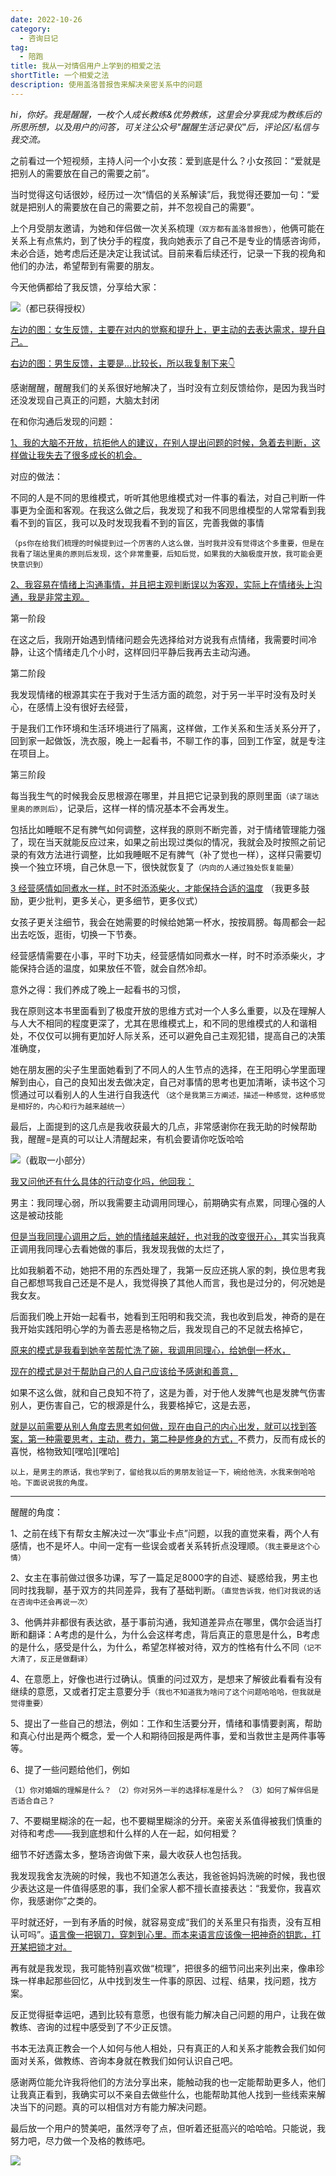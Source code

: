 ```yaml
---
date: 2022-10-26
category:
  - 咨询日记
tag:
  - 陪跑
title: 我从一对情侣用户上学到的相爱之法
shortTitle: 一个相爱之法
description: 使用盖洛普报告来解决亲密关系中的问题
---
```


*hi，你好。我是醒醒，一枚个人成长教练&优势教练，这里会分享我成为教练后的所思所想，以及用户的问答，可关注公众号"醒醒生活记录仪"后，评论区/私信与我交流。*

之前看过一个短视频，主持人问一个小女孩：爱到底是什么？小女孩回：“爱就是把别人的需要放在自己的需要之前”。

当时觉得这句话很妙，经历过一次“情侣的关系解读”后，我觉得还要加一句：“爱就是把别人的需要放在自己的需要之前，并不忽视自己的需要”。

上个月受朋友邀请，为她和伴侣做一次关系梳理`（双方都有盖洛普报告）`，他俩可能在关系上有点焦灼，到了快分手的程度，我向她表示了自己不是专业的情感咨询师，未必合适，她考虑后还是决定让我试试。目前来看后续还行，记录一下我的视角和他们的办法，希望帮到有需要的朋友。

今天他俩都给了我反馈，分享给大家：

![（都已获得授权）](https://vip.helloimg.com/i/2024/03/02/65e2a6a04de36.jpeg)

<u>左边的图：女生反馈，主要在对内的觉察和提升上，更主动的去表达需求，提升自己。</u>

<u>右边的图：男生反馈，主要是...比较长，所以我复制下来👇 </u>

感谢醒醒，醒醒我们的关系很好地解决了，当时没有立刻反馈给你，是因为我当时还没发现自己真正的问题，大脑太封闭

在和你沟通后发现的问题：

<u>1、我的大脑不开放，抗拒他人的建议，在别人提出问题的时候，急着去判断，这样做让我失去了很多成长的机会。</u>

对应的做法：

不同的人是不同的思维模式，听听其他思维模式对一件事的看法，对自己判断一件事更为全面和客观。在我这么做之后，我发现了和我不同思维模型的人常常看到我看不到的盲区，我可以及时发现我看不到的盲区，完善我做的事情

`（ps你在给我们梳理的时候提到过一个厉害的人这么做，当时我并没有觉得这个多重要，但是在我看了瑞达里奥的原则后发现，这个非常重要，后知后觉，如果我的大脑极度开放，我可能会更快意识到）`

<u>2、我容易在情绪上沟通事情，并且把主观判断误以为客观，实际上在情绪头上沟通，我是非常主观。</u>

第一阶段 

在这之后，我刚开始遇到情绪问题会先选择给对方说我有点情绪，我需要时间冷静，让这个情绪走几个小时，这样回归平静后我再去主动沟通。

第二阶段 

我发现情绪的根源其实在于我对于生活方面的疏忽，对于另一半平时没有及时关心，在感情上没有很好去经营，

于是我们工作环境和生活环境进行了隔离，这样做，工作关系和生活关系分开了，回到家一起做饭，洗衣服，晚上一起看书，不聊工作的事，回到工作室，就是专注在项目上。

第三阶段 

每当我生气的时候我会反思根源在哪里，并且把它记录到我的原则里面`（读了瑞达里奥的原则后）`，记录后，这样一样的情况基本不会再发生。

包括比如睡眠不足有脾气如何调整，这样我的原则不断完善，对于情绪管理能力强了，现在当天就能反应过来，如果之前出现过类似的情况，我就会及时按照之前记录的有效方法进行调整，比如我睡眠不足有脾气（补了觉也一样），这样只需要切换一个独立环境，自己休息一下，很快就恢复了`（内向的人通过独处恢复能量）`

<u>3 经营感情如同煮水一样，时不时添添柴火，才能保持合适的温度</u> （我更多鼓励，更少批判，更多关心，更多细节，更多仪式）

女孩子更关注细节，我会在她需要的时候给她第一杯水，按按肩膀。每周都会一起出去吃饭，逛街，切换一下节奏。

经营感情需要在小事，平时下功夫，经营感情如同煮水一样，时不时添添柴火，才能保持合适的温度，如果放任不管，就会自然冷却。

意外之得：我们养成了晚上一起看书的习惯，

我在原则这本书里面看到了极度开放的思维方式对一个人多么重要，以及在理解人与人大不相同的程度更深了，尤其在思维模式上，和不同的思维模式的人和谐相处，不仅仅可以拥有更加好人际关系，还可以避免自己主观犯错，提高自己的决策准确度，

她在朋友圈的尖子生里面她看到了不同人的人生节点的选择，在王阳明心学里面理解到由心，自己的良知出发去做决定，自己对事情的思考也更加清晰，读书这个习惯通过可以看别人的人生进行自我迭代 `（这个是我第三方阐述，描述一种感觉，这种感觉是相好的，内心和行为越来越统一）`

最后，上面提到的这几点是我收获最大的几点，非常感谢你在我无助的时候帮助我，醒醒=是真的可以让人清醒起来，有机会要请你吃饭哈哈

![（截取一小部分）](https://vip.helloimg.com/i/2024/03/02/65e2a6a04a1b2.png)

<u>我又问他还有什么具体的行动变化吗，他回我：</u>

男主：我同理心弱，所以我需要主动调用同理心，前期确实有点累，同理心强的人这是被动技能

<u>但是当我同理心调用之后，她的情绪越来越好，也对我的改变很开心，</u>其实当我真正调用我同理心去看她做的事后，我发现我做的太烂了，

比如我躺着不动，她把不用的东西处理了，我第一反应还挑人家的刺，换位思考我自己都想骂我自己还是不是人，我觉得换了其他人而言，我也是过分的，何况她是我女友。   

后面我们晚上开始一起看书，她看到王阳明和我交流，我也收到启发，神奇的是在我开始实践阳明心学的为善去恶是格物之后，我发现自己的不足就去格掉它，

<u>原来的模式是我看到她辛苦帮忙洗了碗，我调用同理心，给她倒一杯水，</u>

<u>现在的模式是对于帮助自己的人自己应该给予感谢和善意，</u>

如果不这么做，就和自己良知不符了，这是为善，对于他人发脾气也是发脾气伤害别人，更伤害自己，它的根源是什么，我要格掉它，这是去恶，

<u>就是以前需要从别人角度去思考如何做，现在由自己的内心出发，就可以找到答案，第一种需要思考，主动，费力，第二种是修身的方式，</u>不费力，反而有成长的喜悦，格物致知[嘿哈][嘿哈]

`以上，是男主的原话，我也学到了，留给我以后的男朋友验证一下，碗给他洗，水我来倒哈哈哈。下面说说我的角度。`

---

醒醒的角度：

1、之前在线下有帮女主解决过一次“事业卡点”问题，以我的直觉来看，两个人有感情，也不是坏人。中间一定有一些误会或者关系转折点没理顺。`（我主要是这个心情）`

2、女主在事前做过很多功课，写了一篇足足8000字的自述、疑惑给我，男主也同时找我聊，基于双方的共同差异，我有了基础判断。`（直觉告诉我，他们对我说的话在咨询中还会再说一次）`

3、他俩并非都很有表达欲，基于事前沟通，我知道差异点在哪里，偶尔会适当打断和翻译：A考虑的是什么，为什么会这样考虑，背后真正的意思是什么，B考虑的是什么，感受是什么，为什么，希望怎样被对待，双方的性格有什么不同`（记不大清了，反正是做翻译）`

4、在意愿上，好像也进行过确认。慎重的问过双方，是想来了解彼此看看有没有继续的意愿，又或者打定主意要分手`（我也不知道我为啥问了这个问题哈哈哈，但我就是觉得重要）`

5、提出了一些自己的想法，例如：工作和生活要分开，情绪和事情要剥离，帮助和真心付出是两个概念，爱一个人和期待回报是两件事，爱和当救世主是两件事等等。

6、提了一些问题给他们，例如

`（1）你对婚姻的理解是什么？`
`（2）你对另外一半的选择标准是什么？`
`（3）如何了解伴侣是否适合自己？`

7、不要糊里糊涂的在一起，也不要糊里糊涂的分开。亲密关系值得被我们慎重的对待和考虑——我到底想和什么样的人在一起，如何相爱？

细节不好透露太多，整场咨询做下来，最大收获人也包括我。

我发现我舍友洗碗的时候，我也不知道怎么表达，我爸爸妈妈洗碗的时候，我也很少表达这是一件值得感恩的事，我们全家人都不擅长直接表达：“我爱你，我喜欢你，我感谢你”之类的。

平时就还好，一到有矛盾的时候，就容易变成“我们的关系里只有指责，没有互相认可吗”。<u>语言像一把钢刀，穿刺到心里。而本来语言应该像一把神奇的钥匙，打开某把锁才对。</u>

再有就是我发现，我可能特别喜欢做“梳理”，把很多的细节问出来列出来，像串珍珠一样串起那些回忆，从中找到发生一件事的原因、过程、结果，找问题，找方案。

反正觉得挺幸运吧，遇到比较有意愿，也很有能力解决自己问题的用户，让我在做教练、咨询的过程中感受到了不少正反馈。

书本无法真正教会一个人如何与他人相处，只有真正的人和关系才能教会我们如何面对关系，做教练、咨询本身就在教我们如何认识自己吧。

感谢两位能允许我将他们的方法分享出来，能触动我的也一定能帮助更多人，他们让我真正看到，我确实可以不亲自去做些什么，也能帮助其他人找到一些线索来解决当下的问题。真的可以相信对方有能力解决问题。

最后放一个用户的赞美吧，虽然浮夸了点，但听着还挺高兴的哈哈哈。只能说，我努力吧，尽力做一个及格的教练吧。

![](https://vip.helloimg.com/i/2024/03/02/65e2a6a039f91.png)